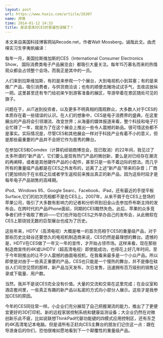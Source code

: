 ```yaml
---
layout: post
url: https://www.huxiu.com/article/26307
name: 虎嗅
time: 2014-01-12 14:33
title: 是该澄清对CES的普遍性误解了！
---
```

本文来自美国科技博客网站Recode.net，作者Walt Mossberg，诚哉此文。由虎嗅实习生李夷帆编译：

每年一月，美国拉斯维加斯的CES（International Consumer Electronics Show， 国际消费类电子产品展览会）都吸引大量关注。每年15万慕名而来的热情观众都会占领整个会场，而我正是其中的一员。

人们来到拉斯维加斯，有的是来参观一个个展台，大到电视机小到耳塞；有的是来推广产品，吸引消费者，与供货商洽谈；也有的顺便去赌场试试手气，去夜店放纵一把。这里甚至还有专门给初来乍到游客准备的展区，导游举着在景区随处可见的旗子。

问题在于，从IT迷到投资者，以及更多不明真相的围观群众，大多数人对于CES的本质存在着一些错误的认识。在人们的想象中，CES是电子消费界的盛典，在这里展出的产品将会引领潮流、改变世界；从海量的媒体报道来看，整个科技和电子行业忙碌了一年，就是为了在这个展会上推出一些令人震撼的新品。很可惜这些都不是事实。实际情况是，尽管CES和其他展会一样对于科技产业有着不小的意义，但是那些最重要的产品并不会把它作为首秀的舞台。

在参加CES和Comdex（计算机经销商博览会，现已取消）的22年间，我见过了太多所谓的“新产品”，它们要么是现有热门产品的微创新，要么是对已经存在潮流的再阐释，或者是其他硬件产品的小配件，甚至只是一些不着边际的想法。而几乎所有的重量级产品都是在CES之外发布的，远离了上述“新产品”带来的杂音；厂商们更加倾向于在长假之后或者学生返校前来推出真正的新产品，因为这些时段才是每年电子产品销售的高峰期。

iPod、Windows 95、Google Searc、Facebook、iPad，还有最近的手提平板Surface,它们的初次亮相都不是在CES上。2007年，从来不屑于在CES上登场的苹果公司，吸引了大多数有影响力的记者和分析师到旧金山去参加乔布斯主持的发布会。在跨时代的产品iPhone面前，同期的CES黯然失色。此后，苹果的众多竞争者们终于吸取了教训——它们也开始在CES之外举办自己的发布会，从此微软在CES上那烧钱无数的巨型展台也成为了历史。

这些年来，HDTV（高清电视）大概是唯一的首次亮相于CES的重量级产品，对于那些历史比硅谷还要悠久的电视机制造商来说，CES仍然是最理想的舞台。遗憾的是，HDTV在CES做了一年又一年的宣传，才开始占领市场。这样来看，现在那些制造商宣传的4K或UHDTV（超高清电视）即使能成功，也得花上好几年时间，至于今年刚推出的让不少人震撼的曲面电视机，在我看来最多是一个小众产品。所以即使是对由于一些真正重要的产品，CES也只能是一个慢热的舞台，并不是像在硅谷人们司空见惯的那样，新产品当天发布，次日发售，迅速拥有百万级别的销售记录或下载量、用户数。

当然，我并不是说CES完全没有价值。大量的交流和交易在这里完成；在会议室和酒店套间里，一些真正有趣的新产品以私密的方式向小部分人展示。这些才是我参加CES的原因。

今年的CES同往常一样。小企业们充分展现了自己把握潮流的能力，推出了了更便宜更好的3D打印机、新的远程家居控制系统和健康监测设备；大企业仍然在对微创新乐此不疲，比如说联想ThinkPad代替功能键的四模式应用控制区，还有东芝的4K高清笔记本电脑。但是请所有正赶向CES主舞台的朋友们记住这一点：跟在导游身后的你们，恐怕很难如愿地看到下一个颠覆性的重量级产品。

